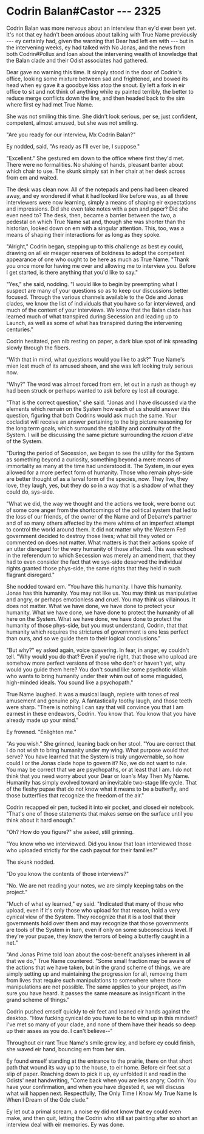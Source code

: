 # Codrin Balan#Castor --- 2325

Codrin Balan was more nervous about an interview than ey'd ever been yet. It's not that ey hadn't been anxious about talking with True Name previously --- ey certainly had, given the warning that Dear had left em with --- but in the intervening weeks, ey had talked with No Jonas, and the news from both Codrin#Pollux and Ioan about the intervening wealth of knowledge that the Balan clade and their Odist associates had gathered.

Dear gave no warning this time. It simply stood in the door of Codrin's office, looking some mixture between sad and frightened, and bowed its head when ey gave it a goodbye kiss atop the snout. Ey left a fork in eir office to sit and not think of anything while ey painted terribly, the better to reduce merge conflicts down the line, and then headed back to the sim where first ey had met True Name.

She was not smiling this time. She didn't look serious, per se, just confident, competent, almost amused, but she was not smiling.

"Are you ready for our interview, Mx Codrin Balan?"

Ey nodded, said, "As ready as I'll ever be, I suppose."

"Excellent." She gestured em down to the office where first they'd met. There were no formalities. No shaking of hands, pleasant banter about which chair to use. The skunk simply sat in her chair at her desk across from em and waited.

The desk was clean now. All of the notepads and pens had been cleared away, and ey wondered if what it had looked like before was, as all three interviewers were now learning, simply a means of shaping eir expectations and impressions. Did she even take notes with a pen and paper? Did she even need to? The desk, then, became a barrier between the two, a pedestal on which True Name sat and, though she was shorter than the historian, looked down on em with a singular attention. This, too, was a means of shaping their interactions for as long as they spoke.

"Alright," Codrin began, stepping up to this challenge as best ey could, drawing on all eir meager reserves of boldness to adopt the competent appearance of one who ought to be here as much as True Name. "Thank you once more for having me over and allowing me to interview you. Before I get started, is there anything that you'd like to say."

"Yes," she said, nodding. "I would like to begin by preempting what I suspect are many of your questions so as to keep our discussions better focused. Through the various channels available to the Ode and Jonas clades, we know the list of individuals that you have so far interviewed, and much of the content of your interviews. We know that the Balan clade has learned much of what transpired during Secession and leading up to Launch, as well as some of what has transpired during the intervening centuries."

Codrin hesitated, pen nib resting on paper, a dark blue spot of ink spreading slowly through the fibers.

"With that in mind, what questions would you like to ask?" True Name's mien lost much of its amused sheen, and she was left looking truly serious now.

"Why?" The word was almost forced from em, let out in a rush as though ey had been struck or perhaps wanted to ask before ey lost all courage.

"That is the correct question," she said. "Jonas and I have discussed via the elements which remain on the System how each of us should answer this question, figuring that both Codrins would ask much the same. Your cocladist will receive an answer pertaining to the big picture reasoning for the long term goals, which surround the stability and continuity of the System. I will be discussing the same picture surrounding the *raison d'etre* of the System.

"During the period of Secession, we began to see the utility for the System as something beyond a curiosity, something beyond a mere means of immortality as many at the time had understood it. The System, in our eyes allowed for a more perfect form of humanity. Those who remain phys-side are better thought of as a larval form of the species, now. They live, they love, they laugh, yes, but they do so in a way that is a shadow of what they could do, sys-side.

"What we did, the way we thought and the actions we took, were borne out of some core anger from the shortcomings of the political system that led to the loss of our friends, of the owner of the Name and of Debarre's partner and of so many others affected by the mere whims of an imperfect attempt to control the world around them. It did not matter why the Western Fed government decided to destroy those lives; what bill they voted or commented on does not matter. What matters is that their actions spoke of an utter disregard for the very humanity of those affected. This was echoed in the referendum to which Secession was merely an amendment, that they had to even consider the fact that we sys-side deserved the individual rights granted those phys-side, the same rights that they held in such flagrant disregard."

She nodded toward em. "You have this humanity. I have this humanity. Jonas has this humanity. You may not like us. You may think us manipulative and angry, or perhaps emotionless and cruel. You may think us villainous. It does not matter. What we have done, we have done to protect your humanity. What we have done, we have done to protect the humanity of all here on the System. What we have done, we have done to protect the humanity of those phys-side, but you must understand, Codrin, that that humanity which requires the strictures of government is one less perfect than ours, and so we guide them to their logical conclusions."

"But why?" ey asked again, voice quavering. In fear, in anger, ey couldn't tell. "Why would you do that? Even if you're right, that those who upload are somehow more perfect versions of those who don't or haven't yet, why would you guide them here? You don't sound like some psychotic villain who wants to bring humanity under their whim out of some misguided, high-minded ideals. You sound like a psychopath."

True Name laughed. It was a musical laugh, replete with tones of real amusement and genuine pity. A fantastically toothy laugh, and those teeth were sharp. "There is nothing I can say that will convince you that I am earnest in these endeavors, Codrin. You know that. You know that you have already made up your mind."

Ey frowned. "Enlighten me."

"As you wish." She grinned, leaning back on her stool. "You are correct that I do not wish to bring humanity under my wing. What purpose would that serve? You have learned that the System is truly ungovernable, so how could I or the Jonas clade hope to govern it? No, we do not want to rule. You may be correct that we are psychopaths, or at least that I am. I do not think that you need worry about your Dear or Ioan's May Then My Name. Humanity has simply evolved toward an inevitable two-stage life cycle. That of the fleshy pupae that do not know what it means to be a butterfly, and those butterflies that recognize the freedom of the air."

Codrin recapped eir pen, tucked it into eir pocket, and closed eir notebook. "That's one of those statements that makes sense on the surface until you think about it hard enough."

"Oh? How do you figure?" she asked, still grinning.

"You know who we interviewed. Did you know that Ioan interviewed those who uploaded strictly for the cash payout for their families?"

The skunk nodded.

"Do you know the contents of those interviews?"

"No. We are not reading your notes, we are simply keeping tabs on the project."

"Much of what ey learned," ey said. "Indicated that many of those who upload, even if it's only those who upload for that reason, hold a very cynical view of the System. They recognize that it is a tool that their governments hold over them and may recognize that those governments are tools of the System in turn, even if only on some subconscious level. If they're your pupae, they know the terrors of being a butterfly caught in a net."

"And Jonas Prime told Ioan about the cost-benefit analyses inherent in all that we do," True Name countered. "Some small fraction may be aware of the actions that we have taken, but in the grand scheme of things, we are simply setting up and maintaining the progression for all, removing them from lives that require such manipulations to somewhere where those manipulations are not possible. The same applies to your project, as I'm sure you have heard. It passes the same measure as insignificant in the grand scheme of things."

Codrin pushed emself quickly to eir feet and leaned eir hands against the desktop. "How fucking cynical do you have to be to wind up in this mindset? I've met so many of your clade, and none of them have their heads so deep up their asses as you do. I can't believe--"

Throughout eir rant True Name's smile grew icy, and before ey could finish, she waved eir hand, bouncing em from her sim.

Ey found emself standing at the entrance to the prairie, there on that short path that wound its way up to the house, to eir home. Before eir feet sat a slip of paper. Reaching down to pick it up, ey unfolded it and read in the Odists' neat handwriting, "Come back when you are less angry, Codrin. You have your confirmation, and when you have digested it, we will discuss what will happen next. Respectfully, The Only Time I Know My True Name Is When I Dream of the Ode clade."

Ey let out a primal scream, a noise ey did not know that ey could even make, and then quit, letting the Codrin who still sat painting after so short an interview deal with eir memories. Ey was done.

